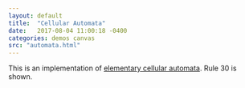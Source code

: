 ```yaml
---
layout: default
title:  "Cellular Automata"
date:   2017-08-04 11:00:18 -0400
categories: demos canvas
src: "automata.html"
---
```


This is an implementation of [elementary cellular automata](http://mathworld.wolfram.com/ElementaryCellularAutomaton.html). Rule 30 is shown.
